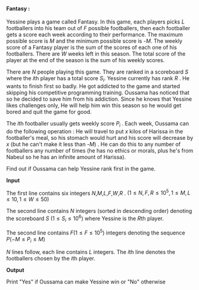 #### Fantasy :

Yessine plays a game called Fantasy. In this game, each players picks $L$ footballers into his team out of $F$ possible footballers, then each footballer gets a score each week according to their performance. The maximum possible score is $M$ and the minimum possible score is -$M$. The weekly score of a Fantasy player is the sum of the scores of each one of his footballers. There are $W$ weeks left in this season. The total score of the player at the end of the season is the sum of his weekly scores.

There are $N$ people playing this game. They are ranked in a scoreboard $S$ where the $i$th player has a total score $S_i$. Yessine currently has rank $R$ . He wants to finish first so badly. He got addicted to the game and started skipping his competitive programming training. Oussama has noticed that so he decided to save him from his addiction.  Since he knows that Yessine likes challenges only, He will help him win this season so he would get bored and quit the game for good.

The $i$th footballer usually gets weekly score $P_i$ . Each week, Oussama can do the following operation :               He will travel to put $x$ kilos of Harissa in the footballer's meal, so his stomach would hurt and his score will decrease by $x$ (but he can't make it less than -$M$) . He can do this to any number of footballers any number of times  (he has no ethics or morals, plus he's from Nabeul so he has an infinite amount of Harissa).

Find out if Oussama can help Yessine rank first in the game.

**Input**

The first line contains six integers $N$,$M$,$L$,$F$,$W$,$R$ .  $(  1\le N,F,R \le10^5 , 1 \le M,L \le 10,  1 \le W \le 50 )$

The second line contains $N$ integers (sorted in descending order) denoting the scoreboard $S$ $(  1 \le S_i \le 10^6 )$ where Yessine is the $R$th player.

The second line contains $F (  1\le F \le10^5 )$ integers denoting the sequence $P(  -M  \le P_i \le M )$

$N$ lines follow, each line contains $L$ integers. The $i$th line denotes the footballers chosen by the $i$th player.

**Output**

Print "Yes" if Oussama can make Yessine win or "No" otherwise